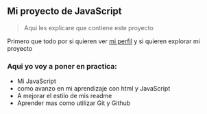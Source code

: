 ## Mi proyecto de JavaScript

>Aqui les explicare que contiene este proyecto

Primero que todo por si quieren ver [mi perfil](https://github.com/Vivcastillo) y si quieren explorar mi proyecto

### Aqui yo voy a poner en practica:
* Mi JavaScript
* como avanzo en mi aprendizaje con html y JavaScript
* A mejorar el estilo de mis readme
* Aprender mas como utilizar Git y Github
